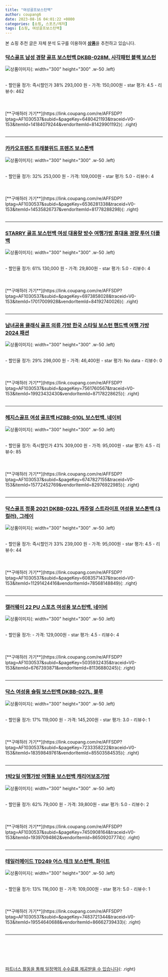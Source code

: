 ```yaml
---
title: "여성골프보스턴백"
author: coupang6
date: 2023-08-16 04:01:22 +0800
categories: [쇼핑, 스포츠/레저]
tags: [쇼핑, 여성골프보스턴백]
---
```


본 쇼핑 추천 글은 자체 분석 도구를 이용하여 [**상품**](https://link.coupang.com/a/bao1ui)을 추천하고 있습니다.

### [닥스골프 남성 경량 골프 보스턴백 DKBB-028M, 사각패턴 블랙 보스턴](https://link.coupang.com/re/AFFSDP?lptag=AF1030537&subid=&pageKey=6480421193&traceid=V0-153&itemId=14184079244&vendorItemId=81429901192)

![상품이미지](https://thumbnail6.coupangcdn.com/thumbnails/remote/230x230ex/image/vendor_inventory/7710/70e01c5305293bbded878cdeb12a8aa4c8e231e7fa52ab7d1b9c6354b29d.jpg){: width="300" height="300" .w-50 .left}


<br>
- 할인율 정가: 즉시할인가 38%  293,000   원
- 가격: 150,000원
- star 평가: 4.5
- 리뷰수: 462
<br>
<br>
<br>
<br>
[**구매하러 가기**](https://link.coupang.com/re/AFFSDP?lptag=AF1030537&subid=&pageKey=6480421193&traceid=V0-153&itemId=14184079244&vendorItemId=81429901192){: .right}
<br>
<br>

---

### [카카오프렌즈 트래블위드 프렌즈 보스톤백](https://link.coupang.com/re/AFFSDP?lptag=AF1030537&subid=&pageKey=6536281338&traceid=V0-153&itemId=14535826737&vendorItemId=81778288298)

![상품이미지](https://thumbnail10.coupangcdn.com/thumbnails/remote/230x230ex/image/retail/images/2022/05/23/9/8/c47f268a-b16b-4555-a11c-b8a0a32cc490.jpg){: width="300" height="300" .w-50 .left}


<br>
- 할인율 정가: 32%  253,000   원
- 가격: 109,000원
- star 평가: 5.0
- 리뷰수: 4
<br>
<br>
<br>
<br>
[**구매하러 가기**](https://link.coupang.com/re/AFFSDP?lptag=AF1030537&subid=&pageKey=6536281338&traceid=V0-153&itemId=14535826737&vendorItemId=81778288298){: .right}
<br>
<br>

---

### [STARRY 골프 보스턴백 여성 대용량 방수 여행가방 휴대용 경량 투어 더플백](https://link.coupang.com/re/AFFSDP?lptag=AF1030537&subid=&pageKey=6973858028&traceid=V0-153&itemId=17017009928&vendorItemId=84192740026)

![상품이미지](https://thumbnail6.coupangcdn.com/thumbnails/remote/230x230ex/image/vendor_inventory/6891/269a6392d3be924f779326a3d1d3ef454594268cebad16d33bc3453c90ab.jpg){: width="300" height="300" .w-50 .left}


<br>
- 할인율 정가: 61%  130,000   원
- 가격: 29,800원
- star 평가: 5.0
- 리뷰수: 4
<br>
<br>
<br>
<br>
[**구매하러 가기**](https://link.coupang.com/re/AFFSDP?lptag=AF1030537&subid=&pageKey=6973858028&traceid=V0-153&itemId=17017009928&vendorItemId=84192740026){: .right}
<br>
<br>

---

### [남녀공용 클래식 골프 의류 가방 한국 스타일 보스턴 핸드백 여행 가방 2024 패션](https://link.coupang.com/re/AFFSDP?lptag=AF1030537&subid=&pageKey=7561760567&traceid=V0-153&itemId=19923432430&vendorItemId=87178228625)

![상품이미지](https://thumbnail6.coupangcdn.com/thumbnails/remote/230x230ex/image/vendor_inventory/48b5/9cc84a2ccafb636a415916abca7b797d6a318985115fdeaab7f34fafb73f.jpg){: width="300" height="300" .w-50 .left}


<br>
- 할인율 정가: 29%  298,000   원
- 가격: 46,400원
- star 평가: No data
- 리뷰수: 0
<br>
<br>
<br>
<br>
[**구매하러 가기**](https://link.coupang.com/re/AFFSDP?lptag=AF1030537&subid=&pageKey=7561760567&traceid=V0-153&itemId=19923432430&vendorItemId=87178228625){: .right}
<br>
<br>

---

### [헤지스골프 여성 골프백 HZBB-010L 보스턴백, 네이비](https://link.coupang.com/re/AFFSDP?lptag=AF1030537&subid=&pageKey=6747827155&traceid=V0-153&itemId=15772452769&vendorItemId=82976922985)

![상품이미지](https://thumbnail6.coupangcdn.com/thumbnails/remote/230x230ex/image/vendor_inventory/3853/454ef2fa892827410384e297faf1f993ed3bda80dd0befc2f2ca0bad9cca.jpg){: width="300" height="300" .w-50 .left}


<br>
- 할인율 정가: 즉시할인가 43%  309,000   원
- 가격: 95,000원
- star 평가: 4.5
- 리뷰수: 85
<br>
<br>
<br>
<br>
[**구매하러 가기**](https://link.coupang.com/re/AFFSDP?lptag=AF1030537&subid=&pageKey=6747827155&traceid=V0-153&itemId=15772452769&vendorItemId=82976922985){: .right}
<br>
<br>

---

### [닥스골프 정품 2021 DKBB-022L 캐쥬얼 스트라이프 여성용 보스톤백 (3컬러), 그레이](https://link.coupang.com/re/AFFSDP?lptag=AF1030537&subid=&pageKey=6083571437&traceid=V0-153&itemId=11291424416&vendorItemId=78568148849)

![상품이미지](https://thumbnail7.coupangcdn.com/thumbnails/remote/230x230ex/image/vendor_inventory/67d9/76df13eff095aa3ad1a6cf2d8a11fbbe1342d9592e41604e8aeb52171891.jpg){: width="300" height="300" .w-50 .left}


<br>
- 할인율 정가: 즉시할인가 33%  239,000   원
- 가격: 95,000원
- star 평가: 4.5
- 리뷰수: 44
<br>
<br>
<br>
<br>
[**구매하러 가기**](https://link.coupang.com/re/AFFSDP?lptag=AF1030537&subid=&pageKey=6083571437&traceid=V0-153&itemId=11291424416&vendorItemId=78568148849){: .right}
<br>
<br>

---

### [캘러웨이 22 PU 스포츠 여성용 보스턴백, 네이비](https://link.coupang.com/re/AFFSDP?lptag=AF1030537&subid=&pageKey=5035932435&traceid=V0-153&itemId=6767393871&vendorItemId=81136880245)

![상품이미지](https://thumbnail8.coupangcdn.com/thumbnails/remote/230x230ex/image/vendor_inventory/0cc4/f3bf6f956a24b374db126aa5d30dcaa5256ffb658ed12ca31476f0777935.jpg){: width="300" height="300" .w-50 .left}


<br>
- 할인율 정가: 
- 가격: 129,000원
- star 평가: 4.5
- 리뷰수: 4
<br>
<br>
<br>
<br>
[**구매하러 가기**](https://link.coupang.com/re/AFFSDP?lptag=AF1030537&subid=&pageKey=5035932435&traceid=V0-153&itemId=6767393871&vendorItemId=81136880245){: .right}
<br>
<br>

---

### [닥스 여성용 슬림 보스턴백 DKBB-027L, 블루](https://link.coupang.com/re/AFFSDP?lptag=AF1030537&subid=&pageKey=7233358222&traceid=V0-153&itemId=18359849761&vendorItemId=85503584535)

![상품이미지](https://thumbnail10.coupangcdn.com/thumbnails/remote/230x230ex/image/rs_quotation_api/twoom4ur/401f2167badf4ef68ef5ad2f05d63e40.jpg){: width="300" height="300" .w-50 .left}


<br>
- 할인율 정가: 17%  119,000   원
- 가격: 145,200원
- star 평가: 3.0
- 리뷰수: 1
<br>
<br>
<br>
<br>
[**구매하러 가기**](https://link.coupang.com/re/AFFSDP?lptag=AF1030537&subid=&pageKey=7233358222&traceid=V0-153&itemId=18359849761&vendorItemId=85503584535){: .right}
<br>
<br>

---

### [1박2일 여행가방 여행용 보스턴백 캐리어보조가방](https://link.coupang.com/re/AFFSDP?lptag=AF1030537&subid=&pageKey=7450908164&traceid=V0-153&itemId=19397094862&vendorItemId=86509207774)

![상품이미지](https://thumbnail6.coupangcdn.com/thumbnails/remote/230x230ex/image/vendor_inventory/b186/0509da3bf4cb7e8edcf751ac64f0397421c6d3686d417c29d7ed0964815f.jpg){: width="300" height="300" .w-50 .left}


<br>
- 할인율 정가: 62%  79,000   원
- 가격: 39,800원
- star 평가: 5.0
- 리뷰수: 2
<br>
<br>
<br>
<br>
[**구매하러 가기**](https://link.coupang.com/re/AFFSDP?lptag=AF1030537&subid=&pageKey=7450908164&traceid=V0-153&itemId=19397094862&vendorItemId=86509207774){: .right}
<br>
<br>

---

### [테일러메이드 TD249 어스 테크 보스턴백, 화이트](https://link.coupang.com/re/AFFSDP?lptag=AF1030537&subid=&pageKey=7483721344&traceid=V0-153&itemId=19554640688&vendorItemId=86662739433)

![상품이미지](https://thumbnail7.coupangcdn.com/thumbnails/remote/230x230ex/image/vendor_inventory/3a09/795284206215435654b3afae42b22110c12896db99d0f2646f32129b1d9c.jpg){: width="300" height="300" .w-50 .left}


<br>
- 할인율 정가: 13%  116,000   원
- 가격: 109,000원
- star 평가: 5.0
- 리뷰수: 1
<br>
<br>
<br>
<br>
[**구매하러 가기**](https://link.coupang.com/re/AFFSDP?lptag=AF1030537&subid=&pageKey=7483721344&traceid=V0-153&itemId=19554640688&vendorItemId=86662739433){: .right}
<br>
<br>

---
<br><br><br><br><br> [파트너스 활동을 통해 일정액의 수수료를 제공받을 수 있습니다](https://link.coupang.com/a/bao1ui){: .right}